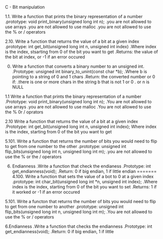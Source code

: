 C - Bit manipulation

1.1. Write a function that prints the binary representation of a number
	.prototype: void print_binary(unsigned long int n);
	.you are not allowed to use arrays
	.you are not allowed to use malloc
	.you are not allowed to use the % or / operators

2.10. Write a function that returns the value of a bit at a given index
	.prototype: int get_bit(unsigned long int n, unsigned int index)
	.Where index is the index, stsarting from 0 of the bit you want to get
	.Returns: the value of the bit at index, or -1 if an error occured

0. Write a function that converts a binary number to an unsigned int.
	.Prototype: unsigned int binary_to_unint(const char *b);
	.Where b is pointing to a string of 0 and 1 chars
	.Return: the converted number or 0 if:
	.there is one or more chars in the string b that is not 1 or 0
	. or n is NULL

1.1 Write a function that prints the binary representation of a number
	.Prototype: void print_binary(unsigned long int n);
	.You are not allowed to use arrays
	.you are not allowed to use malloc
	.You are not allowed to use the % 0r / oprators

2.10 Write a function that returns the value of a bit at a given index
	.Prototype: int get_bit(unsigned long int n, unsigned int index);
	Where index is the index, starting from 0 of the bit you want to get
	

5.101. Write a function that returns the number of bits you would need to flip
	to get from one number to the other
	.prototype: unsigned int flip_bits(unsigned long int n, unsigned long int m);
	.you are not allowed to use the % or the / operators

6. Endianness
	.Write a function that check the endianess
	.Prototype: int get_endianness(void);
	.Return: 0 if big endian, 1 if little endian
=======
4.100. Write a function that sets the value of a bot to 0 at a given index
	.prototype: int char_bit(unsigned long int *n, unsigned int index);
	.Where index is the index, starting from 0 of the bit you want to set
	.Returns: 1 if it worked or -1 if an error occured

5.101. Write a functon that returns the number of bits you would need to flip to get from one number to another
	.prototype: unsigned int flip_bits(unsigned long int n, unsigned long int m);
	.You are not allowed to use the % or / operators

6.Endianness
	.Write a function that checks the endianness
	.Prototype: int get_endianness(void);
	.Return: 0 if big endian, 1 if little 
